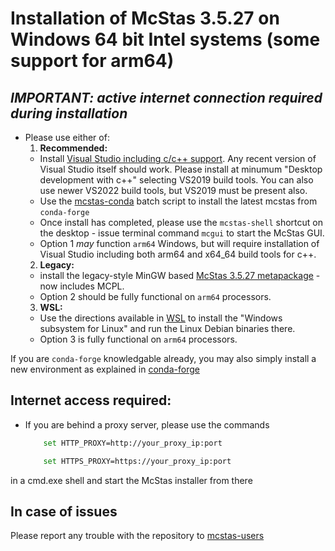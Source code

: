 # Installation of McStas 3.5.27 on Windows 64 bit Intel systems (some support for arm64)
## *IMPORTANT: active internet connection required during installation*

* Please use either of:
  1. **Recommended:**
    * Install [Visual Studio including c/c++ support](https://learn.microsoft.com/en-us/cpp/build/building-on-the-command-line?view=msvc-170#download-and-install-the-tools). Any recent version of Visual Studio itself should work. Please install at minumum "Desktop development with c++" selecting VS2019 build tools. You can also use newer VS2022 build tools, but VS2019 must be present also. 
    * Use the [mcstas-conda](mcstas-conda.bat) batch script to install the latest mcstas from `conda-forge` 
    * Once install has completed, please use the `mcstas-shell` shortcut on the desktop - issue terminal command `mcgui` to start the McStas GUI. 
    * Option 1 *may* function `arm64` Windows, but will require installation of Visual Studio including both arm64 and x64_64 build tools for c++.
  2. **Legacy:**
    * install the legacy-style MinGW based [McStas 3.5.27 metapackage](https://download.mcstas.org/mcstas-3.5.27/Windows/McStas-Metapackage-3.5.27-win64.exe) - now includes MCPL. 
    * Option 2 should be fully functional on `arm64` processors.
  3. **WSL:**
    * Use the directions available in [WSL](WSL/README.md) to install the "Windows subsystem for Linux" and run the Linux Debian binaries there. 
    * Option 3 is fully functional on `arm64` processors.
	
If you are `conda-forge` knowledgable already, you may also simply install a new environment as explained in [conda-forge](../conda/README.md)

## Internet access required:
* If you are behind a proxy server, please use the commands
	```bash
		set HTTP_PROXY=http://your_proxy_ip:port
	```
	```bash
		set HTTPS_PROXY=https://your_proxy_ip:port
	```
in a cmd.exe shell and start the McStas installer from there	

## In case of issues
Please report any trouble with the repository to [mcstas-users](mailto:mcstas-users@mcstas.org)

